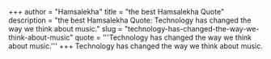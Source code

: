 +++
author = "Hamsalekha"
title = "the best Hamsalekha Quote"
description = "the best Hamsalekha Quote: Technology has changed the way we think about music."
slug = "technology-has-changed-the-way-we-think-about-music"
quote = '''Technology has changed the way we think about music.'''
+++
Technology has changed the way we think about music.

